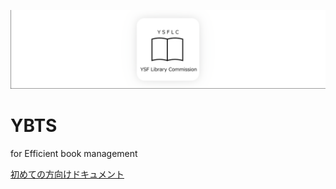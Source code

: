 ![logo](banner.png)

# YBTS

for Efficient book management

[初めての方向けドキュメント](https://github.com/YSFLC/YBTS/wiki)
